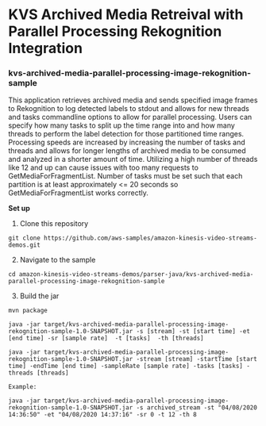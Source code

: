 # KVS Archived Media Retreival with Parallel Processing Rekognition Integration 

### kvs-archived-media-parallel-processing-image-rekognition-sample</h3>

This application retrieves archived media and sends specified image frames to Rekognition to log detected labels to stdout and allows for new threads and tasks commandline options to allow for parallel processing. Users can specify how many tasks to split up the time range into and how many threads to perform the label detection for those partitioned time ranges. Processing speeds are increased by increasing the number of tasks and threads and allows for longer lengths of archived media to be consumed and analyzed in a shorter amount of time. Utilizing a high number of threads like 12 and up can cause issues with too many requests to GetMediaForFragmentList. Number of tasks must be set such that each partition is at least approximately <= 20 seconds so GetMediaForFragmentList works correctly.
    
**Set up**

1. Clone this repository 

```
git clone https://github.com/aws-samples/amazon-kinesis-video-streams-demos.git
```

2. Navigate to the sample

```
cd amazon-kinesis-video-streams-demos/parser-java/kvs-archived-media-parallel-processing-image-rekognition-sample
```

3. Build the jar
```
mvn package
```
```
java -jar target/kvs-archived-media-parallel-processing-image-rekognition-sample-1.0-SNAPSHOT.jar -s [stream] -st [start time] -et [end time] -sr [sample rate]  -t [tasks]  -th [threads]

java -jar target/kvs-archived-media-parallel-processing-image-rekognition-sample-1.0-SNAPSHOT.jar -stream [stream] -startTime [start time] -endTime [end time] -sampleRate [sample rate] -tasks [tasks] -threads [threads]

Example:

java -jar target/kvs-archived-media-parallel-processing-image-rekognition-sample-1.0-SNAPSHOT.jar -s archived_stream -st "04/08/2020 14:36:50" -et "04/08/2020 14:37:16" -sr 0 -t 12 -th 8
```
   
